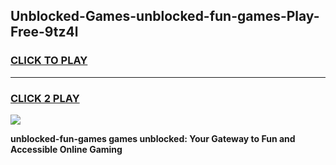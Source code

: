 
## Unblocked-Games-unblocked-fun-games-Play-Free-9tz4l
<h3>
<a href="https://premium76.site?title=unblocked-fun-games&ref=18A">CLICK TO PLAY</a></h3>
<hr>

<h3>
<a href="https://premium76.site?title=unblocked-fun-games&ref=18A">CLICK 2 PLAY</a>
  
</h3>

<a href="https://premium76.site?title=unblocked-fun-games&ref=18A"><img src="https://clearcache.store/games.png"></a>


**unblocked-fun-games games unblocked: Your Gateway to Fun and Accessible Online Gaming**
